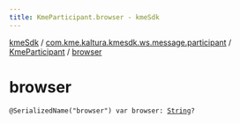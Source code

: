 ```yaml
---
title: KmeParticipant.browser - kmeSdk
---
```


[kmeSdk](../../index.html) / [com.kme.kaltura.kmesdk.ws.message.participant](../index.html) / [KmeParticipant](index.html) / [browser](./browser.html)

# browser

`@SerializedName("browser") var browser: `[`String`](https://kotlinlang.org/api/latest/jvm/stdlib/kotlin/-string/index.html)`?`
